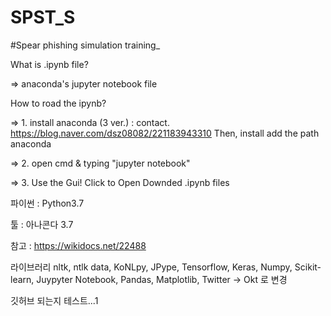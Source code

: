 # SPST_S
#Spear phishing simulation training_

What is .ipynb file?

=> anaconda's jupyter notebook file

How to road the ipynb?

=> 1. install anaconda (3 ver.) : contact. https://blog.naver.com/dsz08082/221183943310 Then, install add the path anaconda

=> 2. open cmd & typing "jupyter notebook"

=> 3. Use the Gui! Click to Open Downded .ipynb files

파이썬 : Python3.7

툴 : 아나콘다 3.7

참고 : https://wikidocs.net/22488

라이브러리
nltk, ntlk data, KoNLpy, JPype, Tensorflow, Keras, Numpy, Scikit-learn, Juypyter Notebook, Pandas, Matplotlib, Twitter -> Okt 로 변경

깃허브 되는지 테스트...1
